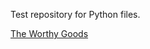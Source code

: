 Test repository for Python files.

[The Worthy Goods](https://www.theworthygoods.com "The 
Worthy 
Goods")
